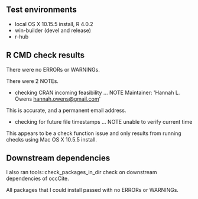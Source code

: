 ## Test environments
* local OS X 10.15.5 install, R 4.0.2
* win-builder (devel and release)
* r-hub

## R CMD check results
There were no ERRORs or WARNINGs. 

There were 2 NOTEs.

* checking CRAN incoming feasibility ... NOTE
Maintainer: 'Hannah L. Owens <hannah.owens@gmail.com>'

This is accurate, and a permanent email address.

* checking for future file timestamps ... NOTE
  unable to verify current time
  
This appears to be a check function issue and only results from running checks using Mac OS X 10.5.5 install.

## Downstream dependencies
I also ran tools::check_packages_in_dir check on downstream dependencies of 
occCite. 

All packages that I could install passed with no ERRORs or WARNINGs.
